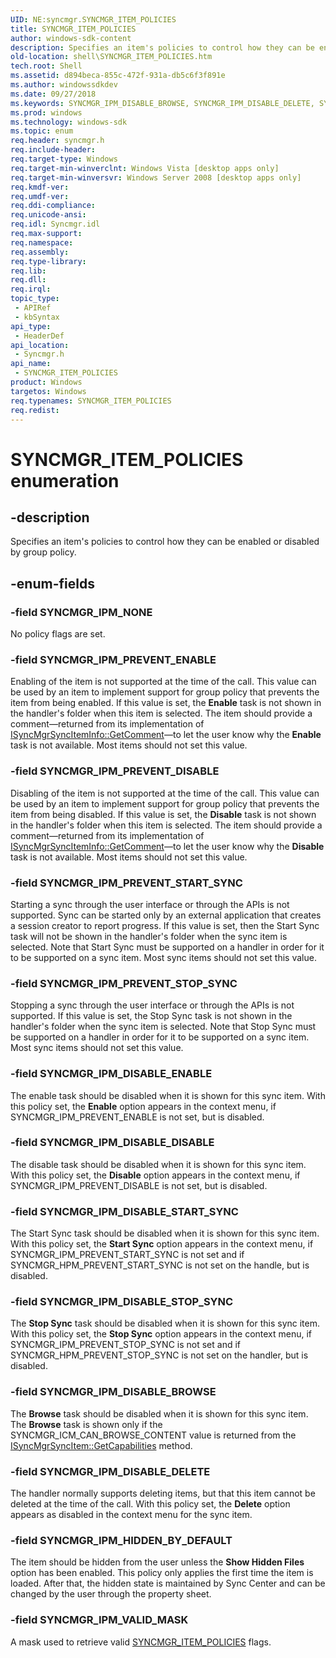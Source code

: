 ```yaml
---
UID: NE:syncmgr.SYNCMGR_ITEM_POLICIES
title: SYNCMGR_ITEM_POLICIES
author: windows-sdk-content
description: Specifies an item's policies to control how they can be enabled or disabled by group policy.
old-location: shell\SYNCMGR_ITEM_POLICIES.htm
tech.root: Shell
ms.assetid: d894beca-855c-472f-931a-db5c6f3f891e
ms.author: windowssdkdev
ms.date: 09/27/2018
ms.keywords: SYNCMGR_IPM_DISABLE_BROWSE, SYNCMGR_IPM_DISABLE_DELETE, SYNCMGR_IPM_DISABLE_DISABLE, SYNCMGR_IPM_DISABLE_ENABLE, SYNCMGR_IPM_DISABLE_START_SYNC, SYNCMGR_IPM_DISABLE_STOP_SYNC, SYNCMGR_IPM_HIDDEN_BY_DEFAULT, SYNCMGR_IPM_NONE, SYNCMGR_IPM_PREVENT_DISABLE, SYNCMGR_IPM_PREVENT_ENABLE, SYNCMGR_IPM_PREVENT_START_SYNC, SYNCMGR_IPM_PREVENT_STOP_SYNC, SYNCMGR_IPM_VALID_MASK, SYNCMGR_ITEM_POLICIES, SYNCMGR_ITEM_POLICIES enumeration [Windows Shell], shell.SYNCMGR_ITEM_POLICIES, shell_SYNCMGR_ITEM_POLICIES, syncmgr/SYNCMGR_IPM_DISABLE_BROWSE, syncmgr/SYNCMGR_IPM_DISABLE_DELETE, syncmgr/SYNCMGR_IPM_DISABLE_DISABLE, syncmgr/SYNCMGR_IPM_DISABLE_ENABLE, syncmgr/SYNCMGR_IPM_DISABLE_START_SYNC, syncmgr/SYNCMGR_IPM_DISABLE_STOP_SYNC, syncmgr/SYNCMGR_IPM_HIDDEN_BY_DEFAULT, syncmgr/SYNCMGR_IPM_NONE, syncmgr/SYNCMGR_IPM_PREVENT_DISABLE, syncmgr/SYNCMGR_IPM_PREVENT_ENABLE, syncmgr/SYNCMGR_IPM_PREVENT_START_SYNC, syncmgr/SYNCMGR_IPM_PREVENT_STOP_SYNC, syncmgr/SYNCMGR_IPM_VALID_MASK, syncmgr/SYNCMGR_ITEM_POLICIES
ms.prod: windows
ms.technology: windows-sdk
ms.topic: enum
req.header: syncmgr.h
req.include-header: 
req.target-type: Windows
req.target-min-winverclnt: Windows Vista [desktop apps only]
req.target-min-winversvr: Windows Server 2008 [desktop apps only]
req.kmdf-ver: 
req.umdf-ver: 
req.ddi-compliance: 
req.unicode-ansi: 
req.idl: Syncmgr.idl
req.max-support: 
req.namespace: 
req.assembly: 
req.type-library: 
req.lib: 
req.dll: 
req.irql: 
topic_type:
 - APIRef
 - kbSyntax
api_type:
 - HeaderDef
api_location:
 - Syncmgr.h
api_name:
 - SYNCMGR_ITEM_POLICIES
product: Windows
targetos: Windows
req.typenames: SYNCMGR_ITEM_POLICIES
req.redist: 
---
```


# SYNCMGR_ITEM_POLICIES enumeration


## -description


Specifies an item's policies to control how they can be enabled or disabled by group policy.


## -enum-fields




### -field SYNCMGR_IPM_NONE

No policy flags are set.


### -field SYNCMGR_IPM_PREVENT_ENABLE

Enabling of the item is not supported at the time of the call. This value can be used by an item to implement support for group policy that prevents the item from being enabled. If this value is set, the <b>Enable</b> task is not shown in the handler's folder when this item is selected. The item should provide a comment—returned from its implementation of <a href="https://msdn.microsoft.com/3959784b-2926-43fd-b8e5-bb1884e5d321">ISyncMgrSyncItemInfo::GetComment</a>—to let the user know why the <b>Enable</b> task is not available. Most items should not set this value.


### -field SYNCMGR_IPM_PREVENT_DISABLE

Disabling of the item is not supported at the time of the call. This value can be used by an item to implement support for group policy that prevents the item from being disabled. If this value is set, the <b>Disable</b> task is not shown in the handler's folder when this item is selected. The item should provide a comment—returned from its implementation of <a href="https://msdn.microsoft.com/3959784b-2926-43fd-b8e5-bb1884e5d321">ISyncMgrSyncItemInfo::GetComment</a>—to let the user know why the <b>Disable</b> task is not available. Most items should not set this value.


### -field SYNCMGR_IPM_PREVENT_START_SYNC

Starting a sync through the user interface or through the APIs is not supported.  Sync can be started only by an external application that creates a session creator to report progress. If this value is set, then the Start Sync task will not be shown in the handler's folder when the sync item is selected. Note that Start Sync must be supported on a handler in order for it to be supported on a sync item. Most sync items should not set this value.


### -field SYNCMGR_IPM_PREVENT_STOP_SYNC

Stopping a sync through the user interface or through the APIs is not supported. If this value is set, the Stop Sync task is not shown in the handler's folder when the sync item is selected. Note that Stop Sync must be supported on a handler in order for it to be supported on a sync item. Most sync items should not set this value.


### -field SYNCMGR_IPM_DISABLE_ENABLE

The enable task should be disabled when it is shown for this sync item. With this policy set, the <b>Enable</b> option appears in the context menu, if SYNCMGR_IPM_PREVENT_ENABLE is not set, but is disabled.


### -field SYNCMGR_IPM_DISABLE_DISABLE

The disable task should be disabled when it is shown for this sync item. With this policy set, the <b>Disable</b> option appears in the context menu, if SYNCMGR_IPM_PREVENT_DISABLE is not set, but is disabled.


### -field SYNCMGR_IPM_DISABLE_START_SYNC

The Start Sync task should be disabled when it is shown for this sync item. With this policy set, the <b>Start Sync</b> option appears in the context menu, if SYNCMGR_IPM_PREVENT_START_SYNC is not set and if SYNCMGR_HPM_PREVENT_START_SYNC is not set on the handle, but is disabled.


### -field SYNCMGR_IPM_DISABLE_STOP_SYNC

The <b>Stop Sync</b> task should be disabled when it is shown for this sync item. With this policy set, the <b>Stop Sync</b> option appears in the context menu, if SYNCMGR_IPM_PREVENT_STOP_SYNC is not set and if SYNCMGR_HPM_PREVENT_STOP_SYNC is not set on the handler, but is disabled.


### -field SYNCMGR_IPM_DISABLE_BROWSE

The <b>Browse</b> task should be disabled when it is shown for this sync item. The <b>Browse</b> task is shown only if the SYNCMGR_ICM_CAN_BROWSE_CONTENT value is returned from the <a href="https://msdn.microsoft.com/6cb98b83-cf17-451c-ba29-700408f474c7">ISyncMgrSyncItem::GetCapabilities</a> method.


### -field SYNCMGR_IPM_DISABLE_DELETE

The handler normally supports deleting items, but that this item cannot be deleted at the time of the call. With this policy set, the <b>Delete</b> option appears as disabled in the context menu for the sync item.


### -field SYNCMGR_IPM_HIDDEN_BY_DEFAULT

The item should be hidden from the user unless the <b>Show Hidden Files</b> option has been enabled. This policy only applies the first time the item is loaded. After that, the hidden state is maintained by Sync Center and can be changed by the user through the property sheet.


### -field SYNCMGR_IPM_VALID_MASK

A mask used to retrieve valid <a href="https://msdn.microsoft.com/d894beca-855c-472f-931a-db5c6f3f891e">SYNCMGR_ITEM_POLICIES</a> flags.


